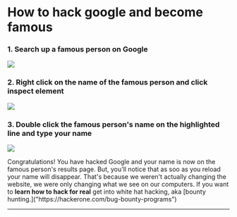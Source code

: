 # How to hack google and become famous
<h3> 1. Search up a famous person on Google </h3>
<img src = "https://cdn.searchenginejournal.com/wp-content/uploads/2019/06/google-new-desktop-design-760x400.png">
<h3> 2. Right click on the name of the famous person and click inspect element </h3>
<img src = "https://3fxtqy18kygf3on3bu39kh93-wpengine.netdna-ssl.com/wp-content/uploads/2020/04/How-to-inspect-element-on-Mac.png">
<h3> 3. Double click the famous person's name on the highlighted line and type your name </h3>
<img src = "https://iotvnaw69daj.i.optimole.com/w:870/h:400/q:mauto/rt:fill/g:ce/f:avif/https://wpshout.com/wp-content/uploads/2014/01/devtools-dom-inspector.png">
<p>Congratulations! You have hacked Google and your name is now on the famous person's results page. But, you'll notice that as soo as you reload your name will disappear. That's because we weren't actually changing the website, we were only changing what we see on our computers. If you want to <strong>learn how to hack for real</strong> get into white hat hacking, aka [bounty hunting.]("https://hackerone.com/bug-bounty-programs")</p>
<hr/>
